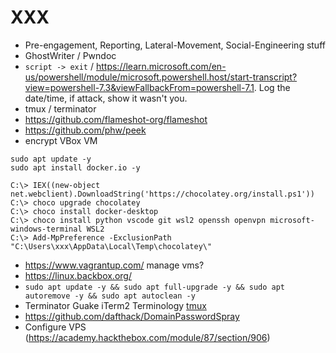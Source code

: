 # XXX

* Pre-engagement, Reporting, Lateral-Movement, Social-Engineering stuff
* GhostWriter / Pwndoc
* `script -> exit` / https://learn.microsoft.com/en-us/powershell/module/microsoft.powershell.host/start-transcript?view=powershell-7.3&viewFallbackFrom=powershell-7.1. Log the date/time, if attack, show it wasn't you.
* tmux / terminator
* https://github.com/flameshot-org/flameshot
* https://github.com/phw/peek
* encrypt VBox VM

```
sudo apt update -y 
sudo apt install docker.io -y

C:\> IEX((new-object net.webclient).DownloadString('https://chocolatey.org/install.ps1'))
C:\> choco upgrade chocolatey
C:\> choco install docker-desktop
C:\> choco install python vscode git wsl2 openssh openvpn microsoft-windows-terminal WSL2
C:\> Add-MpPreference -ExclusionPath "C:\Users\xxx\AppData\Local\Temp\chocolatey\"
```

* https://www.vagrantup.com/ manage vms?
* https://linux.backbox.org/
* `sudo apt update -y && sudo apt full-upgrade -y && sudo apt autoremove -y && sudo apt autoclean -y`
* Terminator	Guake	iTerm2	Terminology [tmux](https://www.youtube.com/watch?v=Lqehvpe_djs)
* https://github.com/dafthack/DomainPasswordSpray
* Configure VPS (https://academy.hackthebox.com/module/87/section/906)